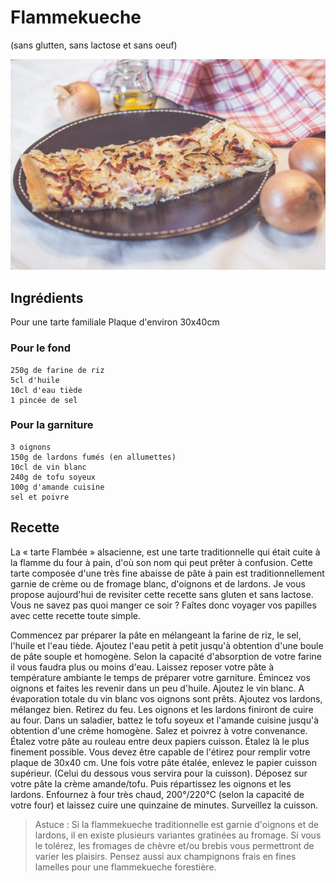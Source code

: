 # Flammekueche
(sans glutten, sans lactose et sans oeuf)  

![](../img/Flammekueche2.jpg)

## Ingrédients
Pour une tarte familiale
Plaque d'environ 30x40cm

### Pour le fond
    250g de farine de riz
    5cl d'huile
    10cl d'eau tiède
    1 pincée de sel

### Pour la garniture
    3 oignons
    150g de lardons fumés (en allumettes)
    10cl de vin blanc
    240g de tofu soyeux
    100g d'amande cuisine
    sel et poivre

## Recette
La « tarte Flambée » alsacienne, est une tarte traditionnelle qui était cuite à la flamme du four à pain, d'où son nom qui peut prêter à confusion. Cette tarte composée d'une très fine abaisse de pâte à pain est traditionnellement garnie de crème ou de fromage blanc, d'oignons et de lardons. Je vous propose aujourd'hui de revisiter cette recette sans gluten et sans lactose. Vous ne savez pas quoi manger ce soir ? Faîtes donc voyager vos papilles avec cette recette toute simple.

Commencez par préparer la pâte en mélangeant la farine de riz, le sel, l'huile et l'eau tiède. Ajoutez l'eau petit à petit jusqu'à obtention d'une boule de pâte souple et homogène. Selon la capacité d'absorption de votre farine il vous faudra plus ou moins d'eau. Laissez reposer votre pâte à température ambiante le temps de préparer votre garniture.
Émincez vos oignons et faites les revenir dans un peu d'huile. Ajoutez le vin blanc. A évaporation totale du vin blanc vos oignons sont prêts. Ajoutez vos lardons, mélangez bien. Retirez du feu. Les oignons et les lardons finiront de cuire au four.
Dans un saladier, battez le tofu soyeux et l'amande cuisine jusqu'à obtention d'une crème homogène. Salez et poivrez à votre convenance.
Étalez votre pâte au rouleau entre deux papiers cuisson. Étalez là le plus finement possible. Vous devez être capable de l'étirez pour remplir votre plaque de 30x40 cm. Une fois votre pâte étalée, enlevez le papier cuisson supérieur. (Celui du dessous vous servira pour la cuisson).
Déposez sur votre pâte la crème amande/tofu. Puis répartissez les oignons et les lardons.
Enfournez à four très chaud, 200°/220°C (selon la capacité de votre four) et laissez cuire une quinzaine de minutes. Surveillez la cuisson.

> Astuce : Si la flammekueche traditionnelle est garnie d'oignons et de lardons, il en existe plusieurs variantes gratinées au fromage. Si vous le tolérez, les fromages de chèvre et/ou brebis vous permettront de varier les plaisirs. Pensez aussi aux champignons frais en fines lamelles pour une flammekueche forestière.
